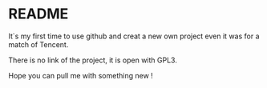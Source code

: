 # README

It`s my first time to use github and creat a new own project
even it was for a match of Tencent.

There is no link of the project, it is open with GPL3.

Hope you can pull me with something new !
